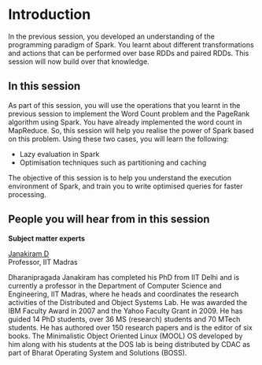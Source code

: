 # Introduction

In the previous session, you developed an understanding of the programming paradigm of Spark. You learnt about different transformations and actions that can be performed over base RDDs and paired RDDs. This session will now build over that knowledge.

## In this session

As part of this session, you will use the operations that you learnt in the previous session to implement the Word Count problem and the PageRank algorithm using Spark. You have already implemented the word count in MapReduce. So, this session will help you realise the power of Spark based on this problem. Using these two cases, you will learn the following:

- Lazy evaluation in Spark
- Optimisation techniques such as partitioning and caching

The objective of this session is to help you understand the execution environment of Spark, and train you to write optimised queries for faster processing.

## People you will hear from in this session

**Subject matter experts**

[Janakiram D](https://www.iitm.ac.in/info/fac/djram)  
Professor, IIT Madras

Dharanipragada Janakiram has completed his PhD from IIT Delhi and is currently a professor in the Department of Computer Science and Engineering, IIT Madras, where he heads and coordinates the research activities of the Distributed and Object Systems Lab. He was awarded the IBM Faculty Award in 2007 and the Yahoo Faculty Grant in 2009. He has guided 14 PhD students, over 36 MS (research) students and 70 MTech students. He has authored over 150 research papers and is the editor of six books. The Minimalistic Object Oriented Linux (MOOL) OS developed by him along with his students at the DOS lab is being distributed by CDAC as part of Bharat Operating System and Solutions (BOSS).
